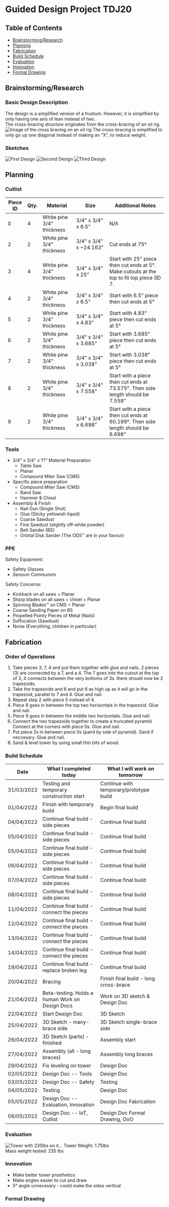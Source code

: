 # Guided Design Project TDJ20

## Table of Contents
* [Brainstorming/Research](#brainstormingresearch)
* [Planning](#planning)
* [Fabrication](#fabrication)
* [Build Schedule](#build-schedule)
* [Evaluation](#evaluation)
* [Innovation](#innovation)
* [Formal Drawing](#formal-drawing)

## Brainstorming/Research
### Basic Design Description
The design  is a simplified version of a frustum. However, it is simplified by only having one axis of lean instead of two.  
The cross-bracing structure originates from the cross-bracing of an oil rig.  
![Image of the cross bracing on an oil rig](https://ascelibrary.org/cms/asset/a1706726-1c11-496f-b6d8-1858d185681e/figure3.jpg)
The cross-bracing is simplified to only go up one diagonal instead of making an "X", to reduce weight.
### Sketches
![First Design](0001.jpg)
![Second Design](0002.jpg)
![Third Design](0003.jpg)
## Planning
### Cutlist
| Piece ID | Qty. | Material | Size | Additional Notes |
| -------- | ---- | -------- | ---- | ---------------- |
| 0 | 4    | White pine 3/4" thickness | 3/4" x 3/4" x 6.5" | N/A |
| 2 | 2    | White pine 3/4" thickness | 3/4" x 3/4" x ~24.163" | Cut ends at 75&deg; |
| 3 | 4    | White pine 3/4" thickness | 3/4" x 3/4" x 25" | Start with 25" piece then cut ends at 5&deg;. Make cutouts at the top to fit top piece (ID 7.|
| 4 | 2    | White pine 3/4" thickness | 3/4" x 3/4" x 6.5" | Start with 6.5" piece then cut ends at 5&deg; |
| 5 | 2    | White pine 3/4" thickness | 3/4" x 3/4" x 4.83" | Start with 4.83" piece then cut ends at 5&deg; |
| 6 | 2    | White pine 3/4" thickness | 3/4" x 3/4" x 3.685" | Start with 3.685" piece then cut ends at 5&deg; |
| 7 | 2    | White pine 3/4" thickness | 3/4" x 3/4" x 3.038" | Start with 3.038" piece then cut ends at 5&deg; |
| 8 | 2    | White pine 3/4" thickness | 3/4" x 3/4" x 7.558" | Start with a piece then cut ends at 73.575&deg;. Then side length should be 7.558"|
| 9 | 2    | White pine 3/4" thickness | 3/4" x 3/4" x 6.698" | Start with a piece then cut ends at 60.199&deg;. Then side length should be 6.698"|
### Tools
* 3/4" x 3/4" x ??" Material Preparation
  * Table Saw
  * Planar
  * Compound Miter Saw (CMS)
* Specific piece preparation
  * Compound Miter Saw (CMS)
  * Band Saw
  * Hammer & Chisel
* Assembly & Finish
  * Nail Gun (Single Shot)
  * Glue (Sticky yellowish liquid)
  * Coarse Sawdust
  * Fine Sawdust (slightly off-white powder)
  * Belt Sander (BS)
  * Orbital Disk Sander (The ODS&trade; are in your favour)  
 ### PPE
 Safety Equipment:
 * Safety Glasses
 * *Sensum Communem*
   
 Safety Concerns:
 * Kickback on all saws + Planar
 * Sharp blades on all saws + chisel + Planar
 * Spinning Blades&trade; on CMS + Planar
 * Coarse Sanding Paper on BS
 * Propelled Pointy Pieces of Metal (Nails)
 * Suffocation (Sawdust)
 * Noise (Everything, children in particular)
 ## Fabrication
### Order of Operations
1. Take pieces 3, 7, 4 and put them together with glue and nails. 2 pieces (3) are connected by a 7, and a 4. The 7 goes into the cutout at the top of 3, 4 connects between the very bottoms of 3s. there should now be 2 trapezoids.
2. Take the trapezoids and 6 and put 6 as high up as it will go in the trapezoid, parallel to 7 and 4. Glue and nail.
3. Repeat step 2 with piece 5 instead of 4.
4. Piece 8 goes in between the top two horisontals in the trapezoid. Glue and nail.
5. Piece 9 goes in between the middle two horizontals. Glue and nail.
6. Connect the two trapezoids together to create a truncated pyramid. Connect at the corners with piece 0s. Glue and nail.
7. Put piece 2s in between piece 0s (paird by side of pyramid). Sand if neccesary. Glue and nail.
8. Sand & level tower by using small thin bits of wood.
### Build Schedule
| Date       | What I completed today                          | What I will work on tomorrow            |
|------------|-------------------------------------------------|-----------------------------------------|
| 31/03/2022 | Testing and temporary construction start        | Continue with temporary/prototype build |
| 01/04/2022 | Finish with temporary build                     | Begin final build                       |
| 04/04/2022 | Continue final build - side pieces              | Continue final build                    |
| 05/04/2022 | Continue final build - side pieces              | Continue final build                    |
| 05/04/2022 | Continue final build - side pieces              | Continue final build                    |
| 06/04/2022 | Continue final build - side pieces              | Continue final build                    |
| 07/04/2022 | Continue final build - side pieces              | Continue final build                    |
| 08/04/2022 | Continue final build - side pieces              | Continue final build                    |
| 11/04/2022 | Continue final build - connect the pieces       | Continue final build                    |
| 12/04/2022 | Continue final build - connect the pieces       | Continue final build                    |
| 13/04/2022 | Continue final build - connect the pieces       | Continue final build                    |
| 14/04/2022 | Continue final build - connect the pieces       | Continue final build                    |
| 19/04/2022 | Continue final build - replace broken leg       | Continue final build                    |
| 20/04/2022 | Bracing                                         | Finish final build - long cross-brace   |
| 21/04/2022 | Beta-testing. Holds a human Work on Design Docs | Work on 3D sketch & Design Doc          |
| 22/04/2022 | Start Design Doc                                | 3D Sketch                               |
| 25/04/2022 | 3D Sketch - many-brace side                     | 3D Sketch single-brace side             |
| 26/04/2022 | 3D Sketch (parts) - finished                    | Assembly start                          |
| 27/04/2022 | Assembly (all - long braces)                    | Assembly long braces                    |
| 29/04/2022 | Fix leveling on tower                           | Design Doc                              |
| 02/05/2022 | Design Doc -- Tools                             | Design Doc                              |
| 03/05/2022 | Design Doc -- Safety                            | Testing                                 |
| 04/05/2022 | Testing                                         | Design Doc                              |
| 05/05/2022 | Design Doc -- Evaluation, Innovation            | Design Doc Fabrication                  |
| 06/05/2022 | Design Doc -- IoT, Cutlist                      | Design Doc Formal Drawing, OoO          |
### Evaluation
![Tower with 235lbs on it...](IMG_3024.jpg)
Tower Weight: 1.75lbs  
Mass weight tested: 235 lbs  
### Innovation
* Make better tower prosthetics
* Make angles easier to cut and draw
* 5&deg; angle unnecesary - could make the sides vertical
### Formal Drawing
